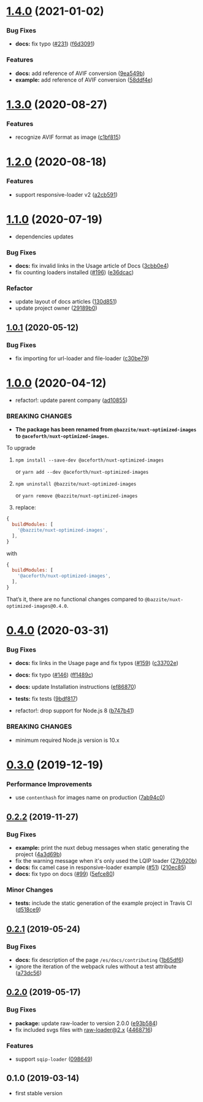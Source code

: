 # [1.4.0](https://github.com/juliomrqz/nuxt-optimized-images/compare/v1.3.0...v1.4.0) (2021-01-02)


### Bug Fixes

* **docs:** fix typo ([#231](https://github.com/juliomrqz/nuxt-optimized-images/issues/231)) ([f6d3091](https://github.com/juliomrqz/nuxt-optimized-images/commit/f6d30919261da6f7b346375212ac85143e84a997))


### Features

* **docs:** add reference of AVIF conversion ([9ea549b](https://github.com/juliomrqz/nuxt-optimized-images/commit/9ea549bc8de2cd00087e6882b02d56cc55125a89))
* **example:** add reference of AVIF conversion ([58ddf4e](https://github.com/juliomrqz/nuxt-optimized-images/commit/58ddf4ec1f098895793aa32d11640f52fe9789fd))



# [1.3.0](https://github.com/juliomrqz/nuxt-optimized-images/compare/v1.2.0...v1.3.0) (2020-08-27)


### Features

* recognize AVIF format as image ([c1bf815](https://github.com/juliomrqz/nuxt-optimized-images/commit/c1bf815964a75f94b128d446cb910dd63a1c3e46))



# [1.2.0](https://github.com/juliomrqz/nuxt-optimized-images/compare/v1.1.0...v1.2.0) (2020-08-18)


### Features

* support responsive-loader v2 ([a2cb591](https://github.com/juliomrqz/nuxt-optimized-images/commit/a2cb5912f28c15a6bfe96a11186c414c06ff33e5))



# [1.1.0](https://github.com/juliomrqz/nuxt-optimized-images/compare/v1.0.1...v1.1.0) (2020-07-19)

* dependencies updates

### Bug Fixes

* **docs:** fix invalid links in the Usage article of Docs ([3cbb0e4](https://github.com/juliomrqz/nuxt-optimized-images/commit/3cbb0e4d12bda36b27ba04281ead71927c3a1a4f))
* fix counting loaders installed ([#196](https://github.com/juliomrqz/nuxt-optimized-images/issues/196)) ([e36dcac](https://github.com/juliomrqz/nuxt-optimized-images/commit/e36dcacff4b720fb885ecf0c5195d576920136b0))

### Refactor

* update layout of docs articles ([130d851](https://github.com/juliomrqz/nuxt-optimized-images/commit/130d85179fef844cb4d479f01f9dc9d2fcea2460))
* update project owner ([29189b0](https://github.com/juliomrqz/nuxt-optimized-images/commit/29189b075f7dc096cefd0c86fb6c5b927f986a93))

## [1.0.1](https://github.com/juliomrqz/nuxt-optimized-images/compare/v1.0.0...v1.0.1) (2020-05-12)


### Bug Fixes

* fix importing for url-loader and file-loader ([c30be79](https://github.com/juliomrqz/nuxt-optimized-images/commit/c30be79fe7b61d821df8306a41c4d31a3a2dabae))



# [1.0.0](https://github.com/juliomrqz/nuxt-optimized-images/compare/v0.4.0...v1.0.0) (2020-04-12)


* refactor!: update parent company ([ad10855](https://github.com/juliomrqz/nuxt-optimized-images/commit/ad108557cb6880a9a28760750feb8ec51a80ccd5))


### BREAKING CHANGES

* **The package has been renamed from `@bazzite/nuxt-optimized-images` to `@aceforth/nuxt-optimized-images`.**



To upgrade

1. `npm install --save-dev @aceforth/nuxt-optimized-images` 

   or `yarn add --dev @aceforth/nuxt-optimized-images`

2. `npm uninstall @bazzite/nuxt-optimized-images` 

   or `yarn remove @bazzite/nuxt-optimized-images`

3. replace:

```js
{
  buildModules: [
    '@bazzite/nuxt-optimized-images',
  ],
}
```

with

```js
{
  buildModules: [
    '@aceforth/nuxt-optimized-images',
  ],
}
```


That’s it, there are no functional changes compared to `@bazzite/nuxt-optimized-images@0.4.0`.



# [0.4.0](https://github.com/juliomrqz/nuxt-optimized-images/compare/v0.3.0...v0.4.0) (2020-03-31)


### Bug Fixes

* **docs:** fix links in the Usage page and fix typos ([#159](https://github.com/juliomrqz/nuxt-optimized-images/issues/159)) ([c33702e](https://github.com/juliomrqz/nuxt-optimized-images/commit/c33702eed4b6cf53627089317a31043fca3d23aa))
* **docs:** fix typo ([#146](https://github.com/juliomrqz/nuxt-optimized-images/issues/146)) ([ff1489c](https://github.com/juliomrqz/nuxt-optimized-images/commit/ff1489cc3f18614624e845a7c81c0ff4bc7e0c5d))
* **docs:** update Installation instructions ([ef86870](https://github.com/juliomrqz/nuxt-optimized-images/commit/ef8687063565d58df362309867ee82ea30be9b33))
* **tests:** fix tests ([9bdf817](https://github.com/juliomrqz/nuxt-optimized-images/commit/9bdf8175406ac03cb08c570e5a9f82d0efe28b91))


* refactor!: drop support for Node.js 8 ([b747b41](https://github.com/juliomrqz/nuxt-optimized-images/commit/b747b41d2374b201097883b79a1d3eb074115087))


### BREAKING CHANGES

* minimum required Node.js version is 10.x



# [0.3.0](https://github.com/juliomrqz/nuxt-optimized-images/compare/v0.2.2...v0.3.0) (2019-12-19)


### Performance Improvements

* use `contenthash` for images name on production ([7ab94c0](https://github.com/juliomrqz/nuxt-optimized-images/commit/7ab94c06c1d0a092a9c93bcfc4481728017029c3))



## [0.2.2](https://github.com/juliomrqz/nuxt-optimized-images/compare/v0.2.1...v0.2.2) (2019-11-27)


### Bug Fixes

* **example:** print the nuxt debug messages when static generating the project ([4a3d69b](https://github.com/juliomrqz/nuxt-optimized-images/commit/4a3d69b34a4e4f24d3b979d24ca774730d75b3a3))
* fix the warning message when it's only used the LQIP loader ([27b920b](https://github.com/juliomrqz/nuxt-optimized-images/commit/27b920b44feac40560325326a7ea110ec3f627cd))
* **docs:** fix camel case in responsive-loader example ([#51](https://github.com/juliomrqz/nuxt-optimized-images/issues/51)) ([210ec85](https://github.com/juliomrqz/nuxt-optimized-images/commit/210ec85e248cfddc6834bf5c178b834d30201947))
* **docs:** fix typo on docs ([#99](https://github.com/juliomrqz/nuxt-optimized-images/issues/99)) ([5efce80](https://github.com/juliomrqz/nuxt-optimized-images/commit/5efce8082e93fc3ec34d429b0a6dea65cde9c244))


### Minor Changes

* **tests:** include the static generation of the example project in Travis CI ([d518ce9](https://github.com/juliomrqz/nuxt-optimized-images/commit/d518ce94a8317d73627cca3f571b4a8ee04e8c29))



## [0.2.1](https://github.com/juliomrqz/nuxt-optimized-images/compare/v0.2.0...v0.2.1) (2019-05-24)


### Bug Fixes

* **docs:** fix description of the page `/es/docs/contributing` ([1b65df6](https://github.com/juliomrqz/nuxt-optimized-images/commit/1b65df6))
* ignore the iteration of the webpack rules without a test attribute ([a73dc56](https://github.com/juliomrqz/nuxt-optimized-images/commit/a73dc56))



## [0.2.0](https://github.com/juliomrqz/nuxt-optimized-images/compare/v0.1.0...v0.2.0) (2019-05-17)


### Bug Fixes

* **package:** update raw-loader to version 2.0.0 ([e93b584](https://github.com/juliomrqz/nuxt-optimized-images/commit/e93b584))
* fix included svgs files with raw-loader@2.x ([4468716](https://github.com/juliomrqz/nuxt-optimized-images/commit/4468716))


### Features

* support `sqip-loader` ([098649](https://github.com/juliomrqz/nuxt-optimized-images/commit/098649))


## 0.1.0 (2019-03-14)

* first stable version


